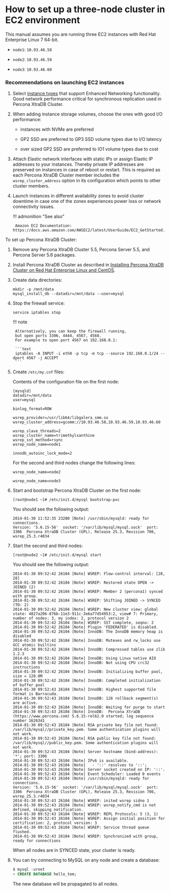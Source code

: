 # How to set up a three-node cluster in EC2 environment

This manual assumes you are running three EC2 instances
with Red Hat Enterprise Linux 7 64-bit.

* `node1`: `10.93.46.58`

* `node2`: `10.93.46.59`

* `node3`: `10.93.46.60`

### Recommendations on launching EC2 instances

1. Select [instance types](https://aws.amazon.com/ec2/instance-types/) that support Enhanced Networking functionality. Good network performance critical for synchronous replication used in Percona XtraDB Cluster.

2. When adding instance storage volumes, choose the ones with good I/O performance:

    * instances with NVMe are preferred

    * GP2 SSD are preferred to GP3 SSD volume types due to I/O latency

    * over sized GP2 SSD are preferred to IO1 volume types due to cost

3. Attach Elastic network interfaces with static IPs or assign Elastic IP addresses to your instances. Thereby private IP addresses are preserved on instances in case of reboot or restart. This is required as each Percona XtraDB Cluster member includes the `wsrep_cluster_address` option in its configuration which points to other cluster members.

4. Launch instances in different availability zones to avoid cluster downtime in case one of the zones experiences power loss or network connectivity issues.

    !!! admonition "See also"

        Amazon EC2 Documentation: https://docs.aws.amazon.com/AWSEC2/latest/UserGuide/EC2_GetStarted.html

To set up Percona XtraDB Cluster:

1. Remove any Percona XtraDB Cluster 5.5, Percona Server 5.5, and Percona Server 5.6 packages.

2. Install Percona XtraDB Cluster as described in [Installing Percona XtraDB Cluster on Red Hat Enterprise Linux and CentOS](../install/yum.md#yum).

3. Create data directories:

    ```shell
    mkdir -p /mnt/data
    mysql_install_db --datadir=/mnt/data --user=mysql
    ```

4. Stop the firewall service:

    ```shell
    service iptables stop
    ```

    !!! note

        Alternatively, you can keep the firewall running,
        but open ports 3306, 4444, 4567, 4568.
        For example to open port 4567 on 192.168.0.1:

        ```text
        iptables -A INPUT -i eth0 -p tcp -m tcp --source 192.168.0.1/24 --dport 4567 -j ACCEPT
        ```

5. Create `/etc/my.cnf` files:

    Contents of the configuration file on the first node:

    ```text
    [mysqld]
    datadir=/mnt/data
    user=mysql

    binlog_format=ROW

    wsrep_provider=/usr/lib64/libgalera_smm.so
    wsrep_cluster_address=gcomm://10.93.46.58,10.93.46.59,10.93.46.60

    wsrep_slave_threads=2
    wsrep_cluster_name=trimethylxanthine
    wsrep_sst_method=rsync
    wsrep_node_name=node1

    innodb_autoinc_lock_mode=2
    ```

    For the second and third nodes change the following lines:

    ```text
    wsrep_node_name=node2

    wsrep_node_name=node3
    ```

6. Start and bootstrap Percona XtraDB Cluster on the first node:

    ```shell
    [root@node1 ~]# /etc/init.d/mysql bootstrap-pxc
    ```

    You should see the following output:

    ```text
    2014-01-30 11:52:35 23280 [Note] /usr/sbin/mysqld: ready for connections.
    Version: '5.6.15-56'  socket: '/var/lib/mysql/mysql.sock'  port: 3306  Percona XtraDB Cluster (GPL), Release 25.3, Revision 706, wsrep_25.3.r4034
    ```

7. Start the second and third nodes:

    ```shell
    [root@node2 ~]# /etc/init.d/mysql start
    ```

    You should see the following output:

    ```text
    2014-01-30 09:52:42 26104 [Note] WSREP: Flow-control interval: [28, 28]
    2014-01-30 09:52:42 26104 [Note] WSREP: Restored state OPEN -> JOINED (2)
    2014-01-30 09:52:42 26104 [Note] WSREP: Member 2 (percona1) synced with group.
    2014-01-30 09:52:42 26104 [Note] WSREP: Shifting JOINED -> SYNCED (TO: 2)
    2014-01-30 09:52:42 26104 [Note] WSREP: New cluster view: global state: 4827a206-876b-11e3-911c-3e6a77d54953:2, view# 7: Primary, number of nodes: 3, my index: 2, protocol version 2
    2014-01-30 09:52:42 26104 [Note] WSREP: SST complete, seqno: 2
    2014-01-30 09:52:42 26104 [Note] Plugin 'FEDERATED' is disabled.
    2014-01-30 09:52:42 26104 [Note] InnoDB: The InnoDB memory heap is disabled
    2014-01-30 09:52:42 26104 [Note] InnoDB: Mutexes and rw_locks use GCC atomic builtins
    2014-01-30 09:52:42 26104 [Note] InnoDB: Compressed tables use zlib 1.2.3
    2014-01-30 09:52:42 26104 [Note] InnoDB: Using Linux native AIO
    2014-01-30 09:52:42 26104 [Note] InnoDB: Not using CPU crc32 instructions
    2014-01-30 09:52:42 26104 [Note] InnoDB: Initializing buffer pool, size = 128.0M
    2014-01-30 09:52:42 26104 [Note] InnoDB: Completed initialization of buffer pool
    2014-01-30 09:52:43 26104 [Note] InnoDB: Highest supported file format is Barracuda.
    2014-01-30 09:52:43 26104 [Note] InnoDB: 128 rollback segment(s) are active.
    2014-01-30 09:52:43 26104 [Note] InnoDB: Waiting for purge to start
    2014-01-30 09:52:43 26104 [Note] InnoDB:  Percona XtraDB (https://www.percona.com) 5.6.15-rel62.0 started; log sequence number 1626341
    2014-01-30 09:52:43 26104 [Note] RSA private key file not found: /var/lib/mysql//private_key.pem. Some authentication plugins will not work.
    2014-01-30 09:52:43 26104 [Note] RSA public key file not found: /var/lib/mysql//public_key.pem. Some authentication plugins will not work.
    2014-01-30 09:52:43 26104 [Note] Server hostname (bind-address): '*'; port: 3306
    2014-01-30 09:52:43 26104 [Note] IPv6 is available.
    2014-01-30 09:52:43 26104 [Note]   - '::' resolves to '::';
    2014-01-30 09:52:43 26104 [Note] Server socket created on IP: '::'.
    2014-01-30 09:52:43 26104 [Note] Event Scheduler: Loaded 0 events
    2014-01-30 09:52:43 26104 [Note] /usr/sbin/mysqld: ready for connections.
    Version: '5.6.15-56'  socket: '/var/lib/mysql/mysql.sock'  port: 3306  Percona XtraDB Cluster (GPL), Release 25.3, Revision 706, wsrep_25.3.r4034
    2014-01-30 09:52:43 26104 [Note] WSREP: inited wsrep sidno 1
    2014-01-30 09:52:43 26104 [Note] WSREP: wsrep_notify_cmd is not defined, skipping notification.
    2014-01-30 09:52:43 26104 [Note] WSREP: REPL Protocols: 5 (3, 1)
    2014-01-30 09:52:43 26104 [Note] WSREP: Assign initial position for certification: 2, protocol version: 3
    2014-01-30 09:52:43 26104 [Note] WSREP: Service thread queue flushed.
    2014-01-30 09:52:43 26104 [Note] WSREP: Synchronized with group, ready for connections
    ```

    When all nodes are in SYNCED state, your cluster is ready.

8. You can try connecting to MySQL on any node and create a database:

    ```sql
    $ mysql -uroot
    > CREATE DATABASE hello_tom;
    ```

    The new database will be propagated to all nodes.
